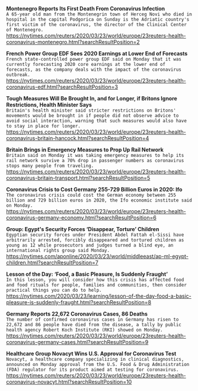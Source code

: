 **Montenegro Reports Its First Death From Coronavirus Infection**\
`A 65-year old man from the Montenegrin town of Herceg Novi who died in hospital in the capital Podgorica on Sunday is the Adriatic country's first victim of the coronavirus, the director of the Clinical Center of Montenegro.`\
https://nytimes.com/reuters/2020/03/23/world/europe/23reuters-health-coronavirus-montenegro.html?searchResultPosition=2

**French Power Group EDF Sees 2020 Earnings at Lower End of Forecasts**\
`French state-controlled power group EDF said on Monday that it was currently forecasting 2020 core earnings at the lower end of forecasts, as the company deals with the impact of the coronavirus outbreak.`\
https://nytimes.com/reuters/2020/03/23/world/europe/23reuters-health-coronavirus-edf.html?searchResultPosition=3

**Tough Measures Will Be Brought In, and for Longer, if Britons Ignore Restrictions, Health Minister Says**\
`Britain's health minister said stricter restrictions on Britons' movements would be brought in if people did not observe advice to avoid social interaction, warning that such measures would also have to stay in place for longer.`\
https://nytimes.com/reuters/2020/03/23/world/europe/23reuters-health-coronavirus-britain-hancock.html?searchResultPosition=4

**Britain Brings in Emergency Measures to Prop Up Rail Network**\
`Britain said on Monday it was taking emergency measures to help its rail network survive a 70% drop in passenger numbers as coronavirus stops many people from traveling.`\
https://nytimes.com/reuters/2020/03/23/world/europe/23reuters-health-coronavirus-britain-transport.html?searchResultPosition=5

**Coronavirus Crisis to Cost Germany 255-729 Billion Euros in 2020: Ifo**\
`The coronavirus crisis could cost the German economy between 255 billion and 729 billion euros in 2020, the Ifo economic institute said on Monday.`\
https://nytimes.com/reuters/2020/03/23/world/europe/23reuters-health-coronavirus-germany-economy.html?searchResultPosition=6

**Group: Egypt's Security Forces ‘Disappear, Torture’ Children**\
`Egyptian security forces under President Abdel Fattah el-Sissi have arbitrarily arrested, forcibly disappeared and tortured children as young as 12 while prosecutors and judges turned a blind eye, an international rights group said Monday. `\
https://nytimes.com/aponline/2020/03/23/world/middleeast/ap-ml-egypt-children.html?searchResultPosition=7

**Lesson of the Day: ‘Food, a Basic Pleasure, Is Suddenly Fraught’**\
`In this lesson, you will consider how this crisis has affected food and food rituals for people, families and communities, then consider practical things you can do to help.`\
https://nytimes.com/2020/03/23/learning/lesson-of-the-day-food-a-basic-pleasure-is-suddenly-fraught.html?searchResultPosition=8

**Germany Reports 22,672 Coronavirus Cases, 86 Deaths**\
`The number of confirmed coronavirus cases in Germany has risen to 22,672 and 86 people have died from the disease, a tally by public health agency Robert Koch Institute (RKI) showed on Monday.`\
https://nytimes.com/reuters/2020/03/23/world/europe/23reuters-health-coronavirus-germany-cases.html?searchResultPosition=9

**Healthcare Group Novacyt Wins U.S. Approval for Coronavirus Test**\
`Novacyt, a healthcare company specializing in clinical diagnostics, announced on Monday approval from the U.S. Food & Drug Administration (FDA) regulator for its product aimed at testing for coronavirus.`\
https://nytimes.com/reuters/2020/03/23/world/europe/23reuters-health-coronavirus-novacyt.html?searchResultPosition=10

